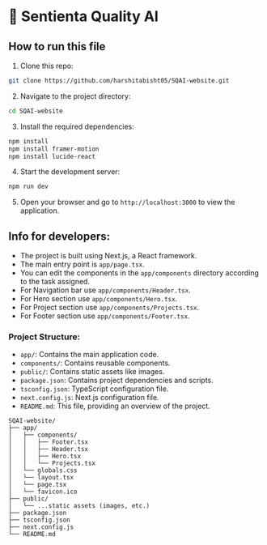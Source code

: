 # 🧠 Sentienta Quality AI

## How to run this file

1. Clone this repo:
```bash
git clone https://github.com/harshitabisht05/SQAI-website.git
```
2. Navigate to the project directory:
```bash
cd SQAI-website
```
3. Install the required dependencies:
```bash
npm install
npm install framer-motion
npm install lucide-react
```
4. Start the development server:
```bash
npm run dev
```
5. Open your browser and go to `http://localhost:3000` to view the application.



## Info for developers:

- The project is built using Next.js, a React framework.
- The main entry point is `app/page.tsx`.
- You can edit the components in the `app/components` directory according to the task assigned.
- For Navigation bar use `app/components/Header.tsx`.
- For Hero section use `app/components/Hero.tsx`.
- For Project section use `app/components/Projects.tsx`.
- For Footer section use `app/components/Footer.tsx`.



### Project Structure:
- `app/`: Contains the main application code.
- `components/`: Contains reusable components.
- `public/`: Contains static assets like images.
- `package.json`: Contains project dependencies and scripts.
- `tsconfig.json`: TypeScript configuration file.
- `next.config.js`: Next.js configuration file.
- `README.md`: This file, providing an overview of the project.

```
SQAI-website/
├── app/
│   ├── components/
│   │   ├── Footer.tsx
│   │   ├── Header.tsx
│   │   ├── Hero.tsx
│   │   └── Projects.tsx
│   └── globals.css
│   └── layout.tsx
│   └── page.tsx
│   └── favicon.ico
├── public/
│   └── ...static assets (images, etc.)
├── package.json
├── tsconfig.json
├── next.config.js
└── README.md
```
